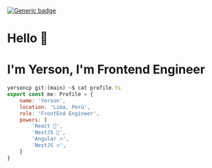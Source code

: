 [![Generic badge](https://img.shields.io/badge/Power-JavaScript-1abc9c.svg)](https://GitHub.com/Naereen/StrapDown.js/graphs/commit-activity)

# Hello 👋
# I'm Yerson, I'm Frontend Engineer

```javascript
yersoncp git:(main) ~$ cat profile.ts
export const me: Profile = {
    name: 'Yerson',
    location: 'Lima, Perú',
    role: 'FrontEnd Engineer',
    powers: [
        'React 🤘',
        'NextJS 🤘',
        'Angular 🔥',
        'NestJS 🔥',
    ]
}

```
